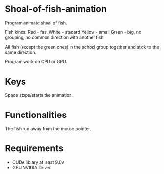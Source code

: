 # Shoal-of-fish-animation
Program animate shoal of fish.

Fish kinds:
Red - fast
White - stadard
Yellow - small
Green - big, no grouping, no common direction with another fish

All fish (except the green ones) in the school group together and stick to the same direction.

Program work on CPU or GPU.

# Keys

Space stops/starts the animation.

# Functionalities

The fish run away from the mouse pointer.

# Requirements

- CUDA liblary at least 9.0v
- GPU NVIDIA Driver



